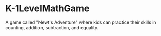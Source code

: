 # K-1LevelMathGame

A game called "Newt's Adventure" where kids can practice their skills in counting, addition, subtraction, and equality.
